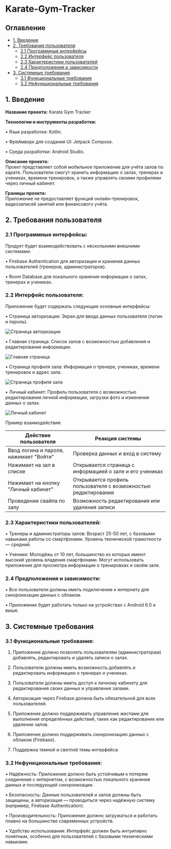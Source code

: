 # Karate-Gym-Tracker

## **Оглавление**
- [1. Введение](#intro)
- [2. Требования пользователя](#user_requirements)
  - [2.1 Программные интерфейсы](#interfaces)
  - [2.2 Интерфейс пользователя](#ui)
  - [2.3 Характеристики пользователей](#user_characteristics)
  - [2.4 Предположения и зависимости](#assumptions)
- [3. Системные требования](#system_requirements)
  - [3.1 Функциональные требования](#functional_requirements)
  - [3.2 Нефункциональные требования](#non_functional_requirements)

<a name="intro"></a>
## **1. Введение**

**Название проекта:** Karate Gym Tracker

**Технологии и инструменты разработки:**

• Язык разработки: Kotlin.

• Фреймворк для создания UI: Jetpack Compose.

• Среда разработки: Android Studio.

**Описание проекта:**  
Проект представляет собой мобильное приложение для учёта залов по карате. Пользователи смогут хранить информацию о залах, тренерах и учениках, времени тренировок, а также управлять своими профилями через личный кабинет.

**Границы проекта:**  
Приложение не предоставляет функций онлайн-тренировок, видеозаписей занятий или финансового учёта.

<a name="user_requirements"></a>
## **2. Требования пользователя**

<a name="interfaces"></a>
### **2.1 Программные интерфейсы:**

Продукт будет взаимодействовать с несколькими внешними системами:

• Firebase Authentication для авторизации и хранения данных пользователей (тренеров, администраторов).

• Room Database для локального хранения информации о залах, тренерах и учениках.

<a name="ui"></a>
### **2.2 Интерфейс пользователя:**

Приложение будет содержать следующие основные интерфейсы:

• Страница авторизации: Экран для ввода данных пользователя (логин и пароль).
  
  ![Страница авторизации](mocaps/auth_screen.png)

• Главная страница: Список залов с возможностью добавления и редактирования информации.
  
  ![Главная страница](mocaps/main_screen.png)

• Страница профиля зала: Информация о тренере, учениках, времени тренировок и адрес зала.
  
  ![Страница профиля зала](mocaps/profile_screen.png)

• Личный кабинет: Профиль пользователя с возможностью редактирования личной информации, загрузки фото и изменения данных о залах.
  
  ![Личный кабинет](mocaps/accaunt_screen.png)

Пример взаимодействия:

| Действие пользователя                          | Реакция системы                                               |
|------------------------------------------------|---------------------------------------------------------------|
| Ввод логина и пароля, нажимает "Войти"         | Проверка данных и вход в систему                              |
| Нажимает на зал в списке                       | Открывается страница с информацией о зале и его учениках       |
| Нажимает на кнопку "Личный кабинет"            | Открывается профиль пользователя с возможностью редактирования |
| Проведение свайпа по залу                      | Возможность редактирования или удаления записи                 |

<a name="user_characteristics"></a>
### **2.3 Характеристики пользователей:**

• Тренеры и администраторы залов: Возраст 25-50 лет, с базовыми навыками работы со смартфонами. Уровень технической грамотности — средний.

• Ученики: Молодёжь от 10 лет, большинство из которых имеют высокий уровень владения смартфонами. Могут использовать приложение для просмотра информации о тренировках и своём зале.

<a name="assumptions"></a>
### **2.4 Предположения и зависимости:**

• Все пользователи должны иметь подключение к интернету для синхронизации данных с облаком.

• Приложение будет работать только на устройствах с Android 6.0 и выше.

<a name="system_requirements"></a>
## **3. Системные требования**

<a name="functional_requirements"></a>
### **3.1 Функциональные требования:**

1. Приложение должно позволять пользователям (администраторам) добавлять, редактировать и удалять записи о залах.
  
2. Пользователи должны иметь возможность добавлять и редактировать информацию о тренерах и учениках.
	
3. Пользователи должны иметь доступ к личному кабинету для редактирования своих данных и управления залами.
	
4. Авторизация через Firebase должна быть обязательной для всех пользователей.
	
5. Приложение должно поддерживать управление жестами для выполнения определённых действий, таких как редактирование или удаление залов.
   
6. Приложение должно поддерживать синхронизацию данных с облаком (Firebase).

7. Поддержка темной и светлой темы интерфейса.

<a name="non_functional_requirements"></a>
### **3.2 Нефункциональные требования:**

• Надёжность: Приложение должно быть устойчивым к потерям соединения с интернетом, с возможностью локального хранения данных и последующей синхронизации.

• Безопасность: Данные пользователей и залов должны быть защищены, а авторизация — проводиться через надёжную систему (например, Firebase Authentication).

• Производительность: Приложение должно загружаться и работать плавно на большинстве современных устройств.

• Удобство использования: Интерфейс должен быть интуитивно понятным, особенно для пользователей с базовыми техническими навыками.
